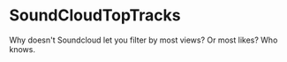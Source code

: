 # SoundCloudTopTracks
Why doesn't Soundcloud let you filter by most views? Or most likes? Who knows.
